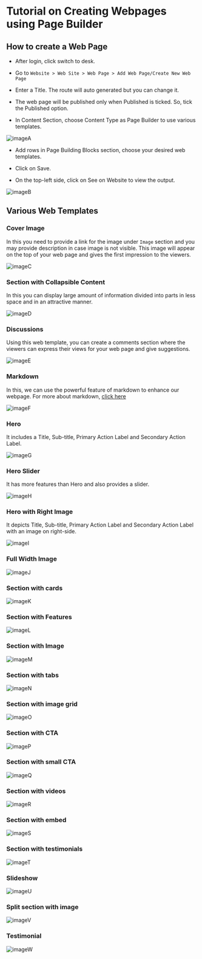 # Tutorial on Creating Webpages using Page Builder


## How to create a Web Page
- After login, click switch to desk.
  
- Go to  `Website > Web Site > Web Page > Add Web Page/Create New Web Page`

- Enter a Title. The route will auto generated but you can change it.

- The web page will be published only when Published is ticked. So, tick the Published option.

- In Content Section, choose Content Type as Page Builder to use various templates.
  
![imageA](imageA.png)

- Add rows in Page Building Blocks section, choose your desired web templates.

- Click on Save.

- On the top-left side, click on See on Website to view the output.

![imageB](imageB.png)
  

## Various Web Templates

### Cover Image

In this you need to provide a link for the image under `Image` section and you may provide description in case image is not visible. This image will appear on the top of your web page and gives the first impression to the viewers.

![imageC](imageC.png)

### Section with Collapsible Content

In this you can display large amount of information divided into parts in less space and in an attractive manner.

![imageD](imageD.png)

### Discussions
Using this web template, you can create a comments section where the viewers can express their views for your web page and give suggestions.

![imageE](imageE.png)

### Markdown
In this, we can use the powerful feature of markdown to enhance our webpage. For more about markdown, [click here](https://www.markdownguide.org/cheat-sheet/) 

![imageF](imageF.png)

### Hero
It includes a Title, Sub-title, Primary Action Label and Secondary Action Label.

![imageG](imageG.png)

### Hero Slider
It has more features than Hero and also provides a slider.

![imageH](imageH.png)

### Hero with Right Image
It depicts Title, Sub-title, Primary Action Label and Secondary Action Label with an image on right-side.

![imageI](imageI.png)

### Full Width Image

![imageJ](imageJ.png)

### Section with cards

![imageK](imageK.png)

### Section with Features

![imageL](imageL.png)

### Section with Image

![imageM](imageM.png)

### Section with tabs

![imageN](imageN.png)

### Section with image grid

![imageO](imageO.png)

### Section with CTA

![imageP](imageP.png)

### Section with small CTA

![imageQ](imageQ.png)

### Section with videos

![imageR](imageR.png)

### Section with embed

![imageS](imageS.png)

### Section with testimonials

![imageT](imageT.png)

### Slideshow

![imageU](imageU.png)

### Split section with image

![imageV](imageV.png)

### Testimonial

![imageW](imageW.png)
